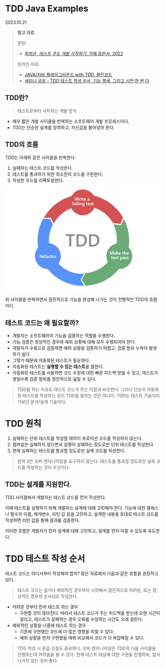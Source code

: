 # TDD Java Examples

2023.10.21

> **참고 자료**
> 
> 문헌:
> - [최범균, _테스트 주도 개발 시작하기_. 가메 출판사, 2022](https://product.kyobobook.co.kr/detail/S000001248962)
>
> 온라인 자료:
> - [JAVA/자바 플레이그라운드 with TDD, 클린코드](https://edu.nextstep.camp/c/9WPRB0ys) 
> - [세미나 공유 - TDD 테스트 작성 순서, 기능 명세, 그리고 시연 한 번 더](https://www.youtube.com/watch?v=rs_ReNmLISw)

## TDD란?

> 테스트로부터 시작하는 개발 방식

- 매우 짧은 개발 사이클을 반복하는 소프트웨어 개발 프로세스이다.
- TDD는 단순한 설계를 장려하고, 자신감을 불어넣어 준다.

## TDD의 흐름

TDD는 아래와 같은 사이클을 반복한다.

1. 실패하는 테스트 코드를 작성한다.
2. 테스트를 통과하기 위한 최소한의 코드를 구현한다.
3. 작성한 코드를 리팩토링한다.

![TDD CYCLE](./img/tdd_cycle.webp)

위 사이클을 반복하면서 점진적으로 기능을 완성해 나가는 것이 전형적인 TDD의 흐름이다.

## 테스트 코드는 왜 필요할까?

- 개발자는 소프트웨어의 기능을 검증하는 역할을 수행한다.
- 기능 검증은 정상적인 경우와 예외 상황에 대해 모두 수행되어야 한다.
- 개발자가 수동으로 검증하면 예외 상황을 검증하기 어렵고, 검증 범위 누락이 발생하기 쉽다.
- 그렇기 때문에 자동화된 테스트가 필요하다.
- 자동화된 테스트는 **실행할 수 있는 테스트**를 말한다.
- 자동화된 테스트를 사용하면 코드 수정에 대한 빠른 피드백 받을 수 있고, 테스트가 쌓일수록 검증 범위를 점진적으로 넓일 수 있다.

> TDD를 하는 이유도 테스트 코드가 주는 이점과 비슷한다. 그러나 단순히 자동화된 테스트를 작성하는 것이 TDD를 말하는 것은 아니다. TDD는 테스트 기술이라기보단 분석/설계 기술이다.

# TDD 원칙

1. 실패하는 단위 테스트를 작성할 때까지 프로덕션 코드를 작성하지 않는다.
2. 컴파일은 실패하지 않으면서 실행이 실패하는 정도로만 단위 테스트를 작성한다.
3. 현재 실패하는 테스트를 통과할 정도로만 실제 코드를 작성한다.

> 원칙 3은 오버 엔지니어링을 요구하지 않는다. 테스트를 통과할 정도로만 실제 코드를 작성하는 것이 우선이다.

## TDD는 설계를 지원한다.

TDD 사이클에서 개발자는 테스트 코드를 먼저 작성한다.

이때 테스트를 실행하기 위해 개발자는 설계에 대해 고민해야 한다. 기능에 대한 클래스나 함수의 이름, 매개변수, 리턴 값 등을 고민하고, 설계한 내용을 토대로 테스트 코드를 작성하면 리턴 값을 통해 결과를 검증한다.

이러한 흐름은 개발자가 먼저 설계에 대해 고민하고, 설계를 먼저 마칠 수 있도록 유도한다.

# TDD 테스트 작성 순서

테스트 코드는 어디서부터 작성해야 할까? 많은 자료에서 다음과 같은 흐름을 권장하고 있다.

> 테스트 코드는 쉽거나 예외적인 경우부터 시작해서 점진적으로 어려운, 또는 정상적인 경우의 순서대로 작성한다. 

- 어려운 것부터 먼저 테스트 하는 경우
  - 구현할 것이 많아진다. 따라서 테스트 코드가 주는 피드백을 받는데 오랜 시간이 걸리고, 테스트가 실패하는 경우 오류를 수정하는 시간도 오래 걸린다.
- 예외적인 상황을 나중에 테스트 하는 경우
  - 기존에 구현했던 코드에 더 많은 영향을 미칠 수 있다.
  - 예외 상황을 먼저 구현했을 때와 비교해서 코드가 더 복잡해질 수 있다.

> TDD 작성 시 완급 조절도 중요하다. 오버 엔지니어링은 TDD의 다음 사이클을 진행하는데 어려움을 줄 수 있다. 현재 테스트 대상에 대한 구현을 진행하되, 앞서 나가지 않는 것이 좋다.
